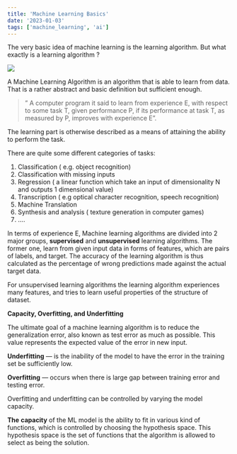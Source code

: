 ```yaml
---
title: 'Machine Learning Basics'
date: '2023-01-03'
tags: ['machine_learning', 'ai']
---
```


The very basic idea of machine learning is the learning algorithm. But what exactly is a learning algorithm ?

![](https://miro.medium.com/max/1400/0*fsmYfkJYo_n_Uhph)

A Machine Learning Algorithm is an algorithm that is able to learn from data. That is a rather abstract and basic definition but sufficient enough.

> ” A computer program it said to learn from experience E, with respect to some task T, given performance P, if its performance at task T, as measured by P, improves with experience E”.

The learning part is otherwise described as a means of attaining the ability to perform the task.

There are quite some different categories of tasks:

1.  Classification ( e.g. object recognition)
2.  Classification with missing inputs
3.  Regression ( a linear function which take an input of dimensionality N and outputs 1 dimensional value)
4.  Transcription ( e.g optical character recognition, speech recognition)
5.  Machine Translation
6.  Synthesis and analysis ( texture generation in computer games)
7.  ….

In terms of experience E, Machine learning algorithms are divided into 2 major groups, **supervised** and **unsupervised** learning algorithms. The former one, learn from given input data in forms of features, which are pairs of labels, and target. The accuracy of the learning algorithm is thus calculated as the percentage of wrong predictions made against the actual target data.

For unsupervised learning algorithms the learning algorithm experiences many features, and tries to learn useful properties of the structure of dataset.

**Capacity, Overfitting, and Underfitting**

The ultimate goal of a machine learning algorithm is to reduce the generalization error, also known as test error as much as possible. This value represents the expected value of the error in new input.

**Underfitting** — is the inability of the model to have the error in the training set be sufficiently low.

**Overfitting** — occurs when there is large gap between training error and testing error.

Overfitting and underfitting can be controlled by varying the model capacity.

**The** **capacity** of the ML model is the ability to fit in various kind of functions, which is controlled by choosing the hypothesis space. This hypothesis space is the set of functions that the algorithm is allowed to select as being the solution.
